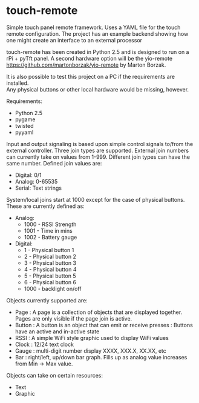 # touch-remote

Simple touch panel remote framework.
Uses a YAML file for the touch remote configuration.
The project has an example backend showing how one might create an interface to an external processor

touch-remote has been created in Python 2.5 and is designed to run on a rPi + pyTft panel.
A second hardware option will be the yio-remote https://github.com/martonborzak/yio-remote by Marton Borzak.

It is also possible to test this project on a PC if the requirements are installed.  
Any physical buttons or other local hardware would be missing, however.

Requirements:
 - Python 2.5
 - pygame
 - twisted
 - pyyaml

Input and output signaling is based upon simple control signals to/from the external controller.
Three join types are supported.
External join numbers can currently take on values from 1-999.  Different join types can have the same number.
Defined join values are:
- Digital: 0/1
- Analog: 0-65535
- Serial: Text strings

System/local joins start at 1000 except for the case of physical buttons.  These are currently defined as:
- Analog:
    - 1000 - RSSI Strength
    - 1001 - Time in mins
    - 1002 - Battery gauge
- Digital:
    - 1    - Physical button 1
    - 2    - Physical button 2
    - 3    - Physical button 3
    - 4    - Physical button 4
    - 5    - Physical button 5
    - 6    - Physical button 6
    - 1000 - backlight on/off
    

Objects currently supported are:
- Page   : A page is a collection of objects that are displayed together.  Pages are only visible if the page join is active.
- Button : A button is an object that can emit or receive presses 
         : Buttons have an active and in-active state   
- RSSI   : A simple WiFi style graphic used to display WiFi values
- Clock  : 12/24 text clock 
- Gauge  : multi-digit number display XXXX, XXX.X, XX.XX, etc
- Bar    : right/left, up/down bar graph.  Fills up as analog value increases from Min -> Max value.

Objects can take on certain resources:
- Text
- Graphic




